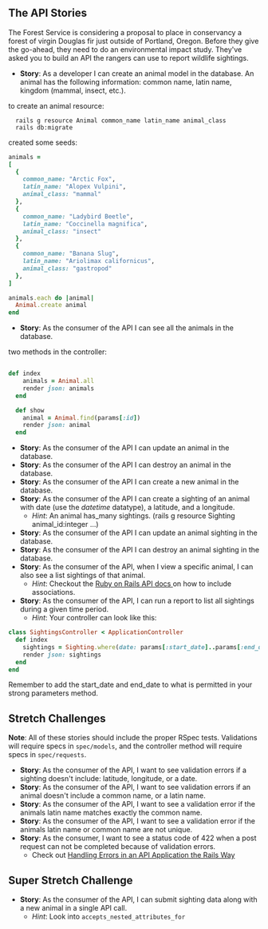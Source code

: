 ## The API Stories

The Forest Service is considering a proposal to place in conservancy a forest of virgin Douglas fir just outside of Portland, Oregon. Before they give the go-ahead, they need to do an environmental impact study. They've asked you to build an API the rangers can use to report wildlife sightings.

- **Story**: As a developer I can create an animal model in the database. An animal has the following information: common name, latin name, kingdom (mammal, insect, etc.).

to create an animal resource:

```
  rails g resource Animal common_name latin_name animal_class
  rails db:migrate
```

created some seeds:

```ruby
animals =
[
  {
    common_name: "Arctic Fox",
    latin_name: "Alopex Vulpini",
    animal_class: "mammal"
  },
  {
    common_name: "Ladybird Beetle",
    latin_name: "Coccinella magnifica",
    animal_class: "insect"
  },
  {
    common_name: "Banana Slug",
    latin_name: "Ariolimax californicus",
    animal_class: "gastropod"
  },
]

animals.each do |animal|
  Animal.create animal
end
```

- **Story**: As the consumer of the API I can see all the animals in the database.

two methods in the controller:

```ruby

def index
    animals = Animal.all
    render json: animals
  end

  def show
    animal = Animal.find(params[:id])
    render json: animal
  end


```

- **Story**: As the consumer of the API I can update an animal in the database.
- **Story**: As the consumer of the API I can destroy an animal in the database.
- **Story**: As the consumer of the API I can create a new animal in the database.
- **Story**: As the consumer of the API I can create a sighting of an animal with date (use the _datetime_ datatype), a latitude, and a longitude.
  - _Hint_: An animal has_many sightings. (rails g resource Sighting animal_id:integer ...)
- **Story**: As the consumer of the API I can update an animal sighting in the database.
- **Story**: As the consumer of the API I can destroy an animal sighting in the database.
- **Story**: As the consumer of the API, when I view a specific animal, I can also see a list sightings of that animal.
  - _Hint_: Checkout the [ Ruby on Rails API docs ](https://api.rubyonrails.org/classes/ActiveModel/Serializers/JSON.html#method-i-as_json) on how to include associations.
- **Story**: As the consumer of the API, I can run a report to list all sightings during a given time period.
  - _Hint_: Your controller can look like this:

```ruby
class SightingsController < ApplicationController
  def index
    sightings = Sighting.where(date: params[:start_date]..params[:end_date])
    render json: sightings
  end
end
```

Remember to add the start_date and end_date to what is permitted in your strong parameters method.

## Stretch Challenges

**Note**: All of these stories should include the proper RSpec tests. Validations will require specs in `spec/models`, and the controller method will require specs in `spec/requests`.

- **Story**: As the consumer of the API, I want to see validation errors if a sighting doesn't include: latitude, longitude, or a date.
- **Story**: As the consumer of the API, I want to see validation errors if an animal doesn't include a common name, or a latin name.
- **Story**: As the consumer of the API, I want to see a validation error if the animals latin name matches exactly the common name.
- **Story**: As the consumer of the API, I want to see a validation error if the animals latin name or common name are not unique.
- **Story**: As the consumer, I want to see a status code of 422 when a post request can not be completed because of validation errors.
  - Check out [Handling Errors in an API Application the Rails Way](https://blog.rebased.pl/2016/11/07/api-error-handling.html)

## Super Stretch Challenge

- **Story**: As the consumer of the API, I can submit sighting data along with a new animal in a single API call.
  - _Hint_: Look into `accepts_nested_attributes_for`
